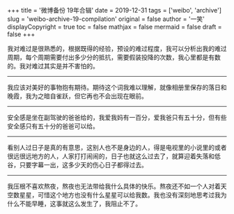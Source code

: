+++
title = '微博备份 19年合辑'
date = 2019-12-31
tags = ['weibo', 'archive']
slug = 'weibo-archive-19-compilation'
original = false
author = '一笑'
displayCopyright = true
toc = false
mathjax = false
mermaid = false
draft = false
+++

我对难过是很熟悉的，根据既得的经验，预设的难过程度，我可以分析出我的难过周期，每个周期需要付出多少分的抵抗，需要假装投降的次数，我心里都是有数的。我对难过其实是并不害怕的。 

---

我应该对美好的事物抱有期待。期待这个词我难以理解，就像相册里保存的落日和晚霞，我为之暗自雀跃，但它再也不会出现在眼前。 

---

安全感是坐在副驾驶的爸爸给的，我爱我妈有一百分，爱我爸只有五十分，但有些安全感只有五十分的爸爸可以给。 

---

看别人过日子是真的有意思，这别人也不是身边的人，得是电视里的小说里的或者很远很远地方的人，人家打打闹闹的，日子也就这么过去了，就算迎着失落和低谷，只要字幕一出，这多少天的伤心日子都得过去。 

---

我压根不喜欢熬夜，熬夜也无法带给我什么具体的快乐。熬夜还不如一个人对着天空数星星，可惜这个地方也没有什么星星可以给我数。我也没有深刻地思考过我为什么不能早睡，这事就这么发生了，我阻止不了。
